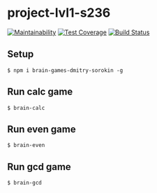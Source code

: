 # project-lvl1-s236
[![Maintainability](https://api.codeclimate.com/v1/badges/c573ece2265f6d97eabd/maintainability)](https://codeclimate.com/github/freemolag/project-lvl1-s236/maintainability)    [![Test Coverage](https://api.codeclimate.com/v1/badges/c573ece2265f6d97eabd/test_coverage)](https://codeclimate.com/github/freemolag/project-lvl1-s236/test_coverage)    [![Build Status](https://travis-ci.org/freemolag/project-lvl1-s236.svg?branch=master)](https://travis-ci.org/freemolag/project-lvl1-s236)

## Setup

```
$ npm i brain-games-dmitry-sorokin -g
```

## Run calc game

```
$ brain-calc
```

## Run even game

```
$ brain-even
```

## Run gcd game

```
$ brain-gcd
```